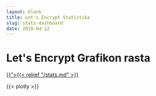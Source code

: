```yaml
---
layout: blank
title: Let's Encrypt Statistika
slug: stats-dashboard
date: 2018-04-12
---
```

<!-- This is used as a full-screen display by various parties, including
     (minimally) Mozilla. Please check with the committers before removing. -->

<div class="dashboard">
  <div class="figure">
    <h1>Let's Encrypt Grafikon rasta</h1>
    <div id="combinedTimeline" title="Issuance Timeline" class="statsgraph">
  </div>

  <p><a href="{{< relref "/stats.md" >}}">{{< relref "/stats.md" >}}</a></p>
</div>

{{< plotly >}}
